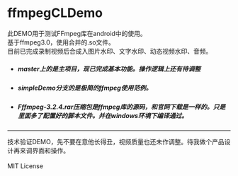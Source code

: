 # ffmpegCLDemo
此DEMO用于测试FFmpeg库在android中的使用。<br>
基于ffmpeg3.0，使用合并的.so文件。<br>
目前已完成录制视频后合成入图片水印、文字水印、动态视频水印、音频。<br>

- ##### master上的是主项目，现已完成基本功能。操作逻辑上还有待调整
- ##### simpleDemo分支的是极简的ffmpeg使用范例。
- ##### Fffmpeg-3.2.4.rar压缩包是ffmpeg库的源码，和官网下载是一样的。只是里面多了配置好的脚本文件。并在windows环境下编译通过。
***

技术验证DEMO，先不要在意他长得丑，视频质量也还未作调整。待我做个产品设计再来调界面和操作。
<br><br>
MIT License
